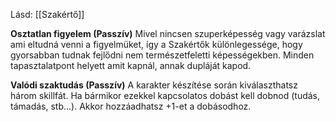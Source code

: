 Lásd: [[Szakértő]]

**Osztatlan figyelem (Passzív)**
Mivel nincsen szuperképesség vagy varázslat ami eltudná venni a figyelmüket, így a Szakértők különlegessége, hogy gyorsabban tudnak fejlődni nem természetfeletti képességekben. Minden tapasztalatpont helyett amit kapnál, annak dupláját kapod.

**Valódi szaktudás (Passzív)**
A karakter készítése során kiválaszthatsz három skillfát. Ha bármikor ezekkel kapcsolatos dobást kell dobnod (tudás, támadás, stb...). Akkor hozzáadhatsz +1-et a dobásodhoz.


